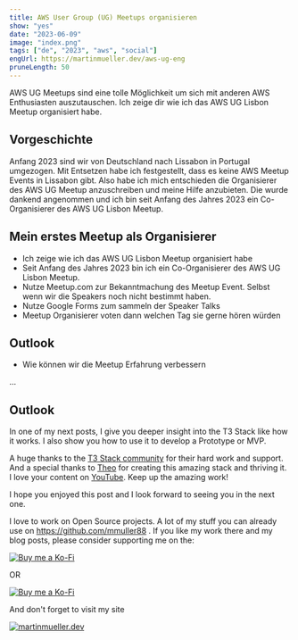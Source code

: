 ```yaml
---
title: AWS User Group (UG) Meetups organisieren
show: "yes"
date: "2023-06-09"
image: "index.png"  
tags: ["de", "2023", "aws", "social"]
engUrl: https://martinmueller.dev/aws-ug-eng
pruneLength: 50
---
```


AWS UG Meetups sind eine tolle Möglichkeit um sich mit anderen AWS Enthusiasten auszutauschen. Ich zeige dir wie ich das AWS UG Lisbon Meetup organisiert habe.

## Vorgeschichte

Anfang 2023 sind wir von Deutschland nach Lissabon in Portugal umgezogen. Mit Entsetzen habe ich festgestellt, dass es keine AWS Meetup Events in Lissabon gibt. Also habe ich mich entschieden die Organisierer des AWS UG Meetup anzuschreiben und meine Hilfe anzubieten. Die wurde dankend angenommen und ich bin seit Anfang des Jahres 2023 ein Co-Organisierer des AWS UG Lisbon Meetup.

## Mein erstes Meetup als Organisierer



* Ich zeige wie ich das AWS UG Lisbon Meetup organisiert habe
* Seit Anfang des Jahres 2023 bin ich ein Co-Organisierer des AWS UG Lisbon Meetup.
* Nutze Meetup.com zur Bekanntmachung des Meetup Event. Selbst wenn wir die Speakers noch nicht bestimmt haben.
* Nutze Google Forms zum sammeln der Speaker Talks
* Meetup Organisierer voten dann welchen Tag sie gerne hören würden

## Outlook

* Wie können wir die Meetup Erfahrung verbessern

...

## Outlook

In one of my next posts, I give you deeper insight into the T3 Stack like how it works. I also show you how to use it to develop a Prototype or MVP.

A huge thanks to the [T3 Stack community](https://create.t3.gg/) for their hard work and support. And a special thanks to [Theo](https://www.youtube.com/@t3dotgg) for creating this amazing stack and thriving it. I love your content on [YouTube](https://www.youtube.com/@t3dotgg). Keep up the amazing work!

I hope you enjoyed this post and I look forward to seeing you in the next one.

I love to work on Open Source projects. A lot of my stuff you can already use on <https://github.com/mmuller88> . If you like my work there and my blog posts, please consider supporting me on the:

[![Buy me a Ko-Fi](https://storage.ko-fi.com/cdn/useruploads/png_d554a01f-60f0-4969-94d1-7b69f3e28c2fcover.jpg?v=69a332f2-b808-4369-8ba3-dae0d1100dd4)](https://ko-fi.com/T6T1BR59W)

OR

[![Buy me a Ko-Fi](https://theastrologypodcast.com/wp-content/uploads/2015/06/become-my-patron-05.jpg)](https://www.patreon.com/bePatron?u=29010217)

And don't forget to visit my site

[![martinmueller.dev](https://martinmueller.dev/static/84caa5292a6d0c37c48ae280d04b5fa6/a7715/joint.jpg)](https://martinmueller.dev/resume)